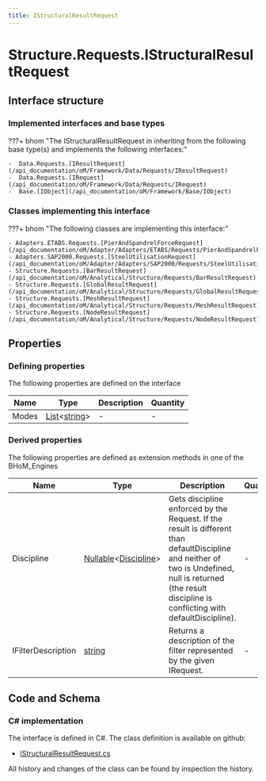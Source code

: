 ```yaml
---
title: IStructuralResultRequest
---
```


# Structure.Requests.IStructuralResultRequest



## Interface structure

### Implemented interfaces and base types

???+ bhom "The IStructuralResultRequest in inheriting from the following base type(s) and implements the following interfaces:"

    -  Data.Requests.[IResultRequest](/api_documentation/oM/Framework/Data/Requests/IResultRequest)
    -  Data.Requests.[IRequest](/api_documentation/oM/Framework/Data/Requests/IRequest)
    -  Base.[IObject](/api_documentation/oM/Framework/Base/IObject)


### Classes implementing this interface

???+ bhom "The following classes are implementing this interface:"

    - Adapters.ETABS.Requests.[PierAndSpandrelForceRequest](/api_documentation/oM/Adapter/Adapters/ETABS/Requests/PierAndSpandrelForceRequest)
    - Adapters.SAP2000.Requests.[SteelUtilisationRequest](/api_documentation/oM/Adapter/Adapters/SAP2000/Requests/SteelUtilisationRequest)
    - Structure.Requests.[BarResultRequest](/api_documentation/oM/Analytical/Structure/Requests/BarResultRequest)
    - Structure.Requests.[GlobalResultRequest](/api_documentation/oM/Analytical/Structure/Requests/GlobalResultRequest)
    - Structure.Requests.[MeshResultRequest](/api_documentation/oM/Analytical/Structure/Requests/MeshResultRequest)
    - Structure.Requests.[NodeResultRequest](/api_documentation/oM/Analytical/Structure/Requests/NodeResultRequest)


## Properties



### Defining properties

The following properties are defined on the interface

| Name             | Type             | Description      | Quantity         |
|------------------|------------------|------------------|------------------|
| Modes | [List](https://learn.microsoft.com/en-us/dotnet/api/System.Collections.Generic.List-1?view=netstandard-2.0)&lt;[string](https://learn.microsoft.com/en-us/dotnet/api/System.String?view=netstandard-2.0)&gt; | - | - |


### Derived properties

The following properties are defined as extension methods in one of the BHoM_Engines

| Name             | Type             | Description      | Quantity         | Engine           |
|------------------|------------------|------------------|------------------|------------------|
| Discipline | [Nullable](https://learn.microsoft.com/en-us/dotnet/api/System.Nullable-1?view=netstandard-2.0)&lt;[Discipline](/api_documentation/oM/Adapter/Adapters/Revit/Enums/Discipline)&gt; | Gets discipline enforced by the Request. If the result is different than defaultDiscipline and neither of two is Undefined, null is returned (the result discipline is conflicting with defaultDiscipline). | - | Revit_Engine |
| IFilterDescription | [string](https://learn.microsoft.com/en-us/dotnet/api/System.String?view=netstandard-2.0) | Returns a description of the filter represented by the given IRequest. | - | Revit_Engine |


## Code and Schema

### C# implementation

The interface is defined in C#. The class definition is available on github:

- [IStructuralResultRequest.cs](https://github.com/BHoM/BHoM/blob/develop/Structure_oM/Requests\IStructuralResultRequest.cs)

All history and changes of the class can be found by inspection the history.
